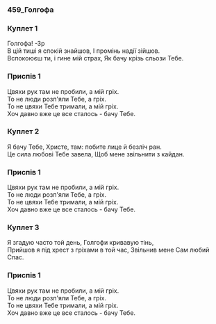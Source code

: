 ### 459_Голгофа
### Куплет 1
Голгофа! -Зр<br/>В цій тиші я спокій знайшов, І промінь надії зійшов. <br/>Вспокоюєш ти, і гине мій страх, Як бачу крізь сльози Тебе.
### Приспів 1
Цвяхи рук там не пробили, а мій гріх. <br/>То не люди розп'яли Тебе, а гріх.<br/>То не цвяхи Тебе тримали, а мій гріх. <br/>Хоч давно вже це все сталось - бачу Тебе.
### Куплет 2
Я бачу Тебе, Христе, там: побите лице й безліч ран. <br/>Це сила любові Тебе завела, Щоб мене звільнити з кайдан.
### Приспів 1
Цвяхи рук там не пробили, а мій гріх. <br/>То не люди розп'яли Тебе, а гріх.<br/>То не цвяхи Тебе тримали, а мій гріх. <br/>Хоч давно вже це все сталось - бачу Тебе.
### Куплет 3
Я згадую часто той день, Голгофи кривавую тінь, <br/>Прийшов я під хрест з гріхами в той час, Звільнив мене Сам любий Спас.
### Приспів 1
Цвяхи рук там не пробили, а мій гріх. <br/>То не люди розп'яли Тебе, а гріх.<br/>То не цвяхи Тебе тримали, а мій гріх. <br/>Хоч давно вже це все сталось - бачу Тебе.

